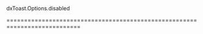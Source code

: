 <!--id-->dxToast.Options.disabled<!--/id-->
<!--merge--><!--/merge-->
<!--hidden--><!--/hidden-->
===========================================================================
